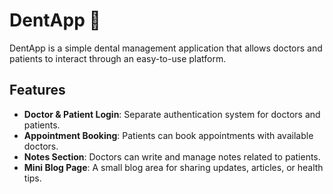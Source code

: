 # DentApp 🦷

DentApp is a simple dental management application that allows doctors and patients to interact through an easy-to-use platform.  

## Features
- **Doctor & Patient Login**: Separate authentication system for doctors and patients.  
- **Appointment Booking**: Patients can book appointments with available doctors.  
- **Notes Section**: Doctors can write and manage notes related to patients.  
- **Mini Blog Page**: A small blog area for sharing updates, articles, or health tips.  
